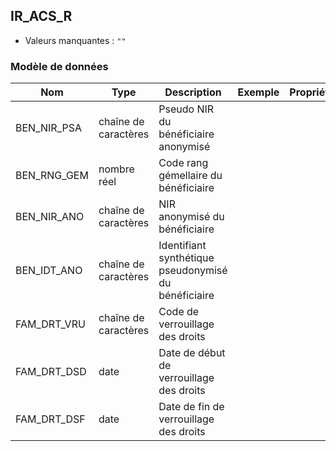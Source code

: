 ## IR_ACS_R

- Valeurs manquantes : `""`

### Modèle de données

|Nom|Type|Description|Exemple|Propriétés|
|-|-|-|-|-|
|BEN_NIR_PSA|chaîne de caractères|Pseudo NIR du bénéficiaire anonymisé|||
|BEN_RNG_GEM|nombre réel|Code rang gémellaire du bénéficiaire|||
|BEN_NIR_ANO|chaîne de caractères|NIR anonymisé du bénéficiaire|||
|BEN_IDT_ANO|chaîne de caractères|Identifiant synthétique pseudonymisé du bénéficiaire|||
|FAM_DRT_VRU|chaîne de caractères|Code de verrouillage des droits|||
|FAM_DRT_DSD|date|Date de début de verrouillage des droits|||
|FAM_DRT_DSF|date|Date de fin de verrouillage des droits|||
